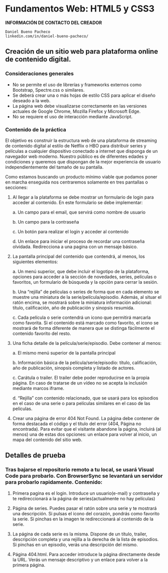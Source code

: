 # Fundamentos Web: HTML5 y CSS3

**INFORMACIÓN DE CONTACTO DEL CREADOR**

    Daniel Bueno Pacheco
    linkedin.com/in/daniel-bueno-pacheco/

## Creación de un sitio web para plataforma online de contenido digital.

### Consideraciones generales

- No se permite el uso de librerías y frameworks externos como Bootstrap, Spectre.css o similares.
- Se deberá crear una o más hojas de estilo CSS para aplicar el diseño deseado a la web.
- La página web debe visualizarse correctamente en las versiones actuales de Google Chrome, Mozilla Firefox y Microsoft Edge.
- No se requiere el uso de interacción mediante JavaScript.

### Contenido de la práctica

El objetivo es construir la estructura web de una plataforma de streaming de contenido digital al estilo de Netflix o HBO para distribuir series y películas a cualquier dispositivo conectado a internet que disponga de un navegador web moderno. Nuestro público es de diferentes edades y condiciones y queremos que dispongan de la mejor experiencia de usuario independientemente del tamaño de su pantalla.

Como estamos buscando un producto mínimo viable que podamos poner en marcha enseguida nos centraremos solamente en tres pantallas o secciones:

1. Al llegar a la plataforma se debe mostrar un formulario de login para acceder al contenido. En este formulario se debe implementar:

   a. Un campo para el email, que servirá como nombre de usuario

   b. Un campo para la contraseña

   c. Un botón para realizar el login y acceder al contenido

   d. Un enlace para iniciar el proceso de recordar una contraseña olvidada. Redirecciona a una pagina con un mensaje básico.

2. La pantalla principal del contenido que contendrá, al menos, los siguientes elementos:

   a. Un menú superior, que debe incluir el logotipo de la plataforma, opciones para acceder a la sección de novedades, series, películas o favoritos, un formulario de búsqueda y la opción para cerrar la sesión.

   b. Una “rejilla” de películas o series de forma que en cada elemento se muestre una miniatura de la serie/película/episodio. Además, al situar el ratón encima, se mostrará sobre la miniatura información adicional: título, calificación, año de publicación y sinopsis resumida.

   c. Cada película o serie contendrá un icono que permitirá marcarla como favorita. Si el contenido está marcado como favorito, el icono se mostrará de forma diferente de manera que se distinga fácilmente el contenido favorito del resto.

3. Una ficha detalle de la película/serie/episodio. Debe contener al menos:

   a. El mismo menú superior de la pantalla principal

   b. Información básica de la película/serie/episodio: título, calificación, año de publicación, sinopsis completa y listado de actores.

   c. Carátula o trailer. El trailer debe poder reproducirse en la propia página. En caso de tratarse de un vídeo no se acepta la inclusión mediante marcos iframe.

   d. “Rejilla” con contenido relacionado, que se usará para los episodios en el caso de una serie o para películas similares en el caso de las películas.

4. Crear una página de error 404 Not Found. La página debe contener de forma destacada el código y el título del error (404, Página no encontrada). Para evitar que el visitante abandone la página, incluirá (al menos) una de estas dos opciones: un enlace para volver al inicio, un mapa del contenido del sitio web.

## Detalles de prueba

### Tras bajarse el repositorio remoto a tu local, se usará Visual Code para probarlo. Con BrowserSync se levantará un servidor para probarlo rapidamente. Contenido:

1. Primera pagina es el login. Introduce un usuario(e-mail) y contraseña y te redireccionará a la página de series(actualmente no hay películas)

2. Página de series. Puedes pasar el ratón sobre una serie y te mostrará una descripción. Si pulsas el icono del corazón, pondrás como favorito la serie. Si pinchas en la imagen te redireccionará al contenido de la serie.

3. La página de cada serie es la misma. Dispone de un título, trailer, descripción completa y una rejilla a la derecha de la lista de episodios. Si pinchas en un episodio, verás una descripción del mismo.

4. Página 404.html. Para acceder introduce la página directamente desde la URL. Verás un mensaje descriptivo y un enlace para volver a la primera página.
